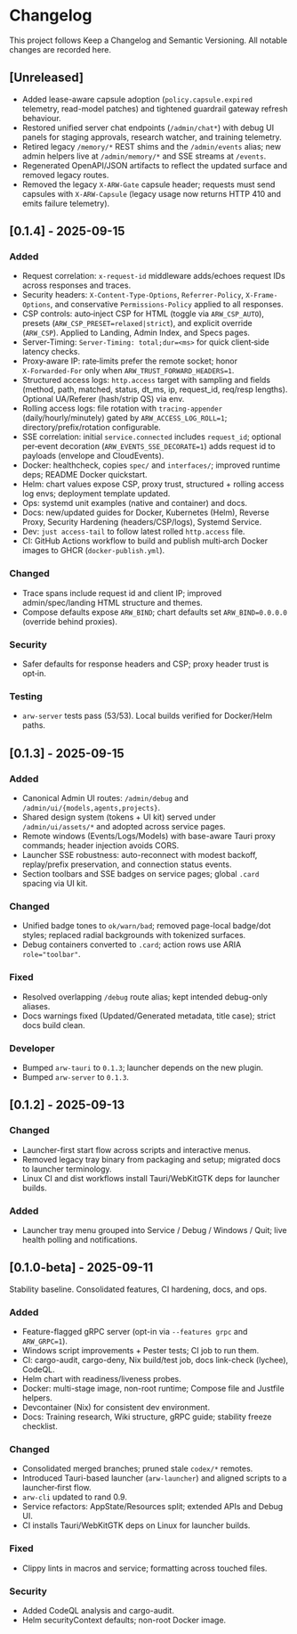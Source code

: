 # Changelog

This project follows Keep a Changelog and Semantic Versioning. All notable changes are recorded here.

## [Unreleased]

- Added lease-aware capsule adoption (`policy.capsule.expired` telemetry, read-model patches) and tightened guardrail gateway refresh behaviour.
- Restored unified server chat endpoints (`/admin/chat*`) with debug UI panels for staging approvals, research watcher, and training telemetry.
- Retired legacy `/memory/*` REST shims and the `/admin/events` alias; new admin helpers live at `/admin/memory/*` and SSE streams at `/events`.
- Regenerated OpenAPI/JSON artifacts to reflect the updated surface and removed legacy routes.
- Removed the legacy `X-ARW-Gate` capsule header; requests must send capsules with `X-ARW-Capsule` (legacy usage now returns HTTP 410 and emits failure telemetry).

## [0.1.4] - 2025-09-15

### Added
- Request correlation: `x-request-id` middleware adds/echoes request IDs across responses and traces.
- Security headers: `X-Content-Type-Options`, `Referrer-Policy`, `X-Frame-Options`, and conservative `Permissions-Policy` applied to all responses.
- CSP controls: auto‑inject CSP for HTML (toggle via `ARW_CSP_AUTO`), presets (`ARW_CSP_PRESET=relaxed|strict`), and explicit override (`ARW_CSP`). Applied to Landing, Admin Index, and Specs pages.
- Server‑Timing: `Server-Timing: total;dur=<ms>` for quick client‑side latency checks.
- Proxy‑aware IP: rate‑limits prefer the remote socket; honor `X‑Forwarded‑For` only when `ARW_TRUST_FORWARD_HEADERS=1`.
- Structured access logs: `http.access` target with sampling and fields (method, path, matched, status, dt_ms, ip, request_id, req/resp lengths). Optional UA/Referer (hash/strip QS) via env.
- Rolling access logs: file rotation with `tracing-appender` (daily/hourly/minutely) gated by `ARW_ACCESS_LOG_ROLL=1`; directory/prefix/rotation configurable.
- SSE correlation: initial `service.connected` includes `request_id`; optional per‑event decoration (`ARW_EVENTS_SSE_DECORATE=1`) adds request id to payloads (envelope and CloudEvents).
- Docker: healthcheck, copies `spec/` and `interfaces/`; improved runtime deps; README Docker quickstart.
- Helm: chart values expose CSP, proxy trust, structured + rolling access log envs; deployment template updated.
- Ops: systemd unit examples (native and container) and docs.
- Docs: new/updated guides for Docker, Kubernetes (Helm), Reverse Proxy, Security Hardening (headers/CSP/logs), Systemd Service.
- Dev: `just access-tail` to follow latest rolled `http.access` file.
- CI: GitHub Actions workflow to build and publish multi‑arch Docker images to GHCR (`docker-publish.yml`).

### Changed
- Trace spans include request id and client IP; improved admin/spec/landing HTML structure and themes.
- Compose defaults expose `ARW_BIND`; chart defaults set `ARW_BIND=0.0.0.0` (override behind proxies).

### Security
- Safer defaults for response headers and CSP; proxy header trust is opt‑in.

### Testing
- `arw-server` tests pass (53/53). Local builds verified for Docker/Helm paths.

## [0.1.3] - 2025-09-15

### Added
- Canonical Admin UI routes: `/admin/debug` and `/admin/ui/{models,agents,projects}`.
- Shared design system (tokens + UI kit) served under `/admin/ui/assets/*` and adopted across service pages.
- Remote windows (Events/Logs/Models) with base-aware Tauri proxy commands; header injection avoids CORS.
- Launcher SSE robustness: auto-reconnect with modest backoff, replay/prefix preservation, and connection status events.
- Section toolbars and SSE badges on service pages; global `.card` spacing via UI kit.

### Changed
- Unified badge tones to `ok/warn/bad`; removed page-local badge/dot styles; replaced radial backgrounds with tokenized surfaces.
- Debug containers converted to `.card`; action rows use ARIA `role="toolbar"`.

### Fixed
- Resolved overlapping `/debug` route alias; kept intended debug-only aliases.
- Docs warnings fixed (Updated/Generated metadata, title case); strict docs build clean.

### Developer
- Bumped `arw-tauri` to `0.1.3`; launcher depends on the new plugin.
- Bumped `arw-server` to `0.1.3`.

## [0.1.2] - 2025-09-13

### Changed
- Launcher-first start flow across scripts and interactive menus.
- Removed legacy tray binary from packaging and setup; migrated docs to launcher terminology.
- Linux CI and dist workflows install Tauri/WebKitGTK deps for launcher builds.

### Added
- Launcher tray menu grouped into Service / Debug / Windows / Quit; live health polling and notifications.

## [0.1.0-beta] - 2025-09-11

Stability baseline. Consolidated features, CI hardening, docs, and ops.

### Added
- Feature-flagged gRPC server (opt-in via `--features grpc` and `ARW_GRPC=1`).
- Windows script improvements + Pester tests; CI job to run them.
- CI: cargo-audit, cargo-deny, Nix build/test job, docs link-check (lychee), CodeQL.
- Helm chart with readiness/liveness probes.
- Docker: multi-stage image, non-root runtime; Compose file and Justfile helpers.
- Devcontainer (Nix) for consistent dev environment.
- Docs: Training research, Wiki structure, gRPC guide; stability freeze checklist.

### Changed
- Consolidated merged branches; pruned stale `codex/*` remotes.
- Introduced Tauri-based launcher (`arw-launcher`) and aligned scripts to a launcher‑first flow.
- `arw-cli` updated to rand 0.9.
- Service refactors: AppState/Resources split; extended APIs and Debug UI.
- CI installs Tauri/WebKitGTK deps on Linux for launcher builds.

### Fixed
- Clippy lints in macros and service; formatting across touched files.

### Security
- Added CodeQL analysis and cargo-audit.
- Helm securityContext defaults; non-root Docker image.
